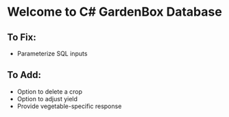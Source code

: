 # Welcome to C# GardenBox Database

## To Fix:
- Parameterize SQL inputs

## To Add:
- Option to delete a crop
- Option to adjust yield
- Provide vegetable-specific response

